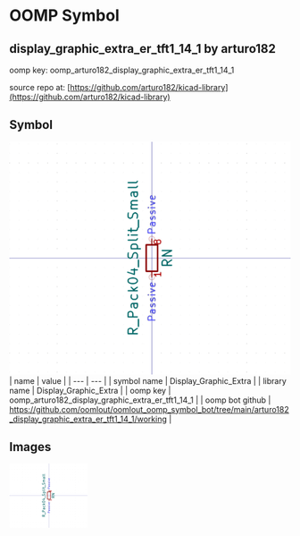 # OOMP Symbol  
## display_graphic_extra_er_tft1_14_1  by arturo182  
  
oomp key: oomp_arturo182_display_graphic_extra_er_tft1_14_1  
  
source repo at: [https://github.com/arturo182/kicad-library](https://github.com/arturo182/kicad-library)  
## Symbol  
  
[![working.png](working_600.png)](working.png)  
| name | value | 
| --- | --- | 
| symbol name | Display_Graphic_Extra | 
| library name | Display_Graphic_Extra | 
| oomp key | oomp_arturo182_display_graphic_extra_er_tft1_14_1 | 
| oomp bot github | https://github.com/oomlout/oomlout_oomp_symbol_bot/tree/main/arturo182_display_graphic_extra_er_tft1_14_1/working | 
## Images  
  
[![working.png](working_140.png)](working.png)  
